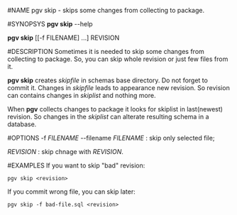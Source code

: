 <!---
%pgv-skip
%
%July, 2014
-->

#NAME
pgv skip - skips some changes from collecting to package.

#SYNOPSYS
**pgv skip** --help

**pgv skip** [[-f FILENAME] ...] REVISION

#DESCRIPTION
Sometimes it is needed to skip some changes from collecting to package.
So, you can skip whole revision or just few files from it.

**pgv skip** creates *skipfile* in schemas base directory.
Do not forget to commit it.
Changes in *skipfile* leads to appearance new revision.
So revision can contains changes in *skiplist* and nothing more.

When **pgv** collects changes to package
it looks for skiplist in last(newest) revision.
So changes in the *skiplist* can alterate resulting schema in a database.

#OPTIONS
-f *FILENAME* --filename *FILENAME*
:       skip only selected file;

*REVISION*
:       skip chnage with *REVISION*.

#EXAMPLES
If you want to skip "bad" revision:

	pgv skip <revision>

If you commit wrong file, you can skip later:

	pgv skip -f bad-file.sql <revision>

<!---
#SEE ALSO
`pgv(1)`
`pgv-show(1)`
-->
